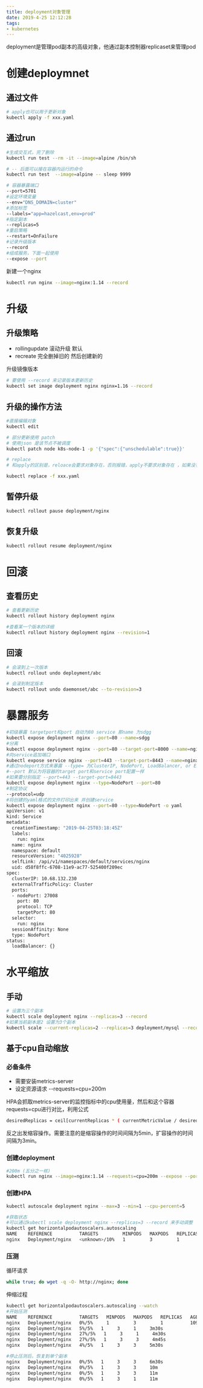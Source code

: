 ```yaml
---
title: deployment对象管理
date: 2019-4-25 12:12:28
tags:
- kubernetes
---
```


deployment是管理pod副本的高级对象，他通过副本控制器replicaset来管理pod

<!--more-->

# 创建deploymnet

## 通过文件

```bash
# apply也可以用于更新对象
kubectl apply -f xxx.yaml
```

## 通过run

```bash
#生成交互式，完了删除
kubectl run test --rm -it --image=alpine /bin/sh

# -- 后面可以接在容器内运行的命令
kubectl run test  --image=alpine -- sleep 9999

# 容器暴露端口
--port=5701
#设定环境变量
--env="DNS_DOMAIN=cluster"
#添加标签
--labels="app=hazelcast,env=prod"
#指定副本
--replicas=5
#重启策略
--restart=OnFailure
#记录升级版本
--record
#组成服务，下面一起使用
--expose --port
```

新建一个nginx

```bash
kubectl run nginx --image=nginx:1.14 --record
```

# 升级

## 升级策略

- rollingupdate 滚动升级 默认
- recreate 完全删掉旧的 然后创建新的

升级镜像版本


```bash
# 要使用 --record 来记录版本更新历史
kubectl set image deployment nginx nginx=1.16 --record
```

## 升级的操作方法

```bash
#直接编辑对象
kubectl edit

# 部分更新使用 patch
# 使用json 是该节点不被调度
kubectl patch node k8s-node-1 -p '{"spec":{"unschedulable":true}}'

# replace
# 和apply的区别是，reloace会要求对象存在，否则报错，apply不要求对象存在 ，如果没有就创建

kubectl replace -f xxx.yaml
```

## 暂停升级

```bash
kubectl rollout pause deployment/nginx
```

## 恢复升级

```bash
kubectl rollout resume deployment/nginx
```

# 回滚

## 查看历史

```bash
# 查看更新历史
kubectl rollout history deployment nginx

#查看某一个版本的详细
kubectl rollout history deployment nginx --revision=1
```
## 回滚

```bash
# 会滚到上一次版本
kubectl rollout undo deployment/abc

# 会滚到制定版本
kubectl rollout undo daemonset/abc --to-revision=3
```

# 暴露服务

```bash
#初级暴露 targetport和port 自动为80 service 那name 为sdgg
kubectl expose deployment nginx --port=80 --name=sdgg
#分离
kubectl expose deployment nginx --port=80 --target-port=8000 --name=nginx
#向service追加端口
kubectl expose service nginx --port=443 --target-port=8443 --name=nginx-https
#通过nodeport方式来暴露 --type= 为ClusterIP, NodePort, LoadBalancer, or ExternalName. 默认为ClusterIP
#--port 默认为将容器的target port和service port配置一样
#如果要分别指定 --port=443 --target-port=8443
kubectl expose deployment nginx --type=NodePort --port=80
#制定协议
--protocol=udp
#将创建的yaml格式的文件打印出来 并创建service
kubectl expose deployment nginx --port=80 --type=NodePort -o yaml
apiVersion: v1
kind: Service
metadata:
  creationTimestamp: "2019-04-25T03:18:45Z"
  labels:
    run: nginx
  name: nginx
  namespace: default
  resourceVersion: "4025928"
  selfLink: /api/v1/namespaces/default/services/nginx
  uid: d58f8ffc-6708-11e9-ac77-525400f209ec
spec:
  clusterIP: 10.68.132.230
  externalTrafficPolicy: Cluster
  ports:
  - nodePort: 27008
    port: 80
    protocol: TCP
    targetPort: 80
  selector:
    run: nginx
  sessionAffinity: None
  type: NodePort
status:
  loadBalancer: {}
```

# 水平缩放

## 手动

```bash
# 设置为三个副本
kubectl scale deployment nginx --replicas=3 --record
#如果当前副本是2 设置为3个副本
kubectl scale --current-replicas=2 --replicas=3 deployment/mysql --record
```

## 基于cpu自动缩放

### 必备条件

- 需要安装metrics-server
- 设定资源请求 --requests=cpu=200m

HPA会抓取metrics-server的监控指标中的cpu使用量，然后和这个容器requests=cpu进行对比，利用公式 

```bash
desiredReplicas = ceil[currentReplicas * ( currentMetricValue / desiredMetricValue )] 
```
反之出发缩容操作。需要注意的是缩容操作的时间间隔为5min，扩容操作的时间间隔为3min。

### 创建deployment

```bash
#200m (五分之一核) 
kubectl run nginx --image=nginx:1.14 --requests=cpu=200m --expose --port=80
```

### 创建HPA

```bash
kubectl autoscale deployment nginx --max=3 --min=1 --cpu-percent=5  

#获取状态
#可以通过kubectl scale deployment nginx --replicas=3 --record 来手动调整 
kubectl get horizontalpodautoscalers.autoscaling
NAME    REFERENCE          TARGETS         MINPODS   MAXPODS   REPLICAS   AGE
nginx   Deployment/nginx   <unknown>/10%   1         3         1          2m41s
```

### 压测

循环请求

```bash
while true; do wget -q -O- http://nginx; done
```

伸缩过程

```bash
kubectl get horizontalpodautoscalers.autoscaling --watch
#开始压测
NAME    REFERENCE          TARGETS   MINPODS   MAXPODS   REPLICAS   AGE
nginx   Deployment/nginx   0%/5%     1         3         1          109s
nginx   Deployment/nginx   5%/5%   1     3     1     3m30s
nginx   Deployment/nginx   27%/5%   1     3     1     4m30s
nginx   Deployment/nginx   27%/5%   1     3     3     4m45s
nginx   Deployment/nginx   4%/5%   1     3     3     5m30s

#停止压测后，恢复到单个副本
nginx   Deployment/nginx   0%/5%   1     3     3     6m30s
nginx   Deployment/nginx   0%/5%   1     3     3     10m
nginx   Deployment/nginx   0%/5%   1     3     3     11m
nginx   Deployment/nginx   0%/5%   1     3     1     11m
```



